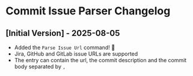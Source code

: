 # Commit Issue Parser Changelog

## [Initial Version] - 2025-08-05

- Added the `Parse Issue Url` command! 🎉
- Jira, GitHub and GitLab issue URLs are supported
- The entry can contain the url, the commit description and the commit body separated by `,`
